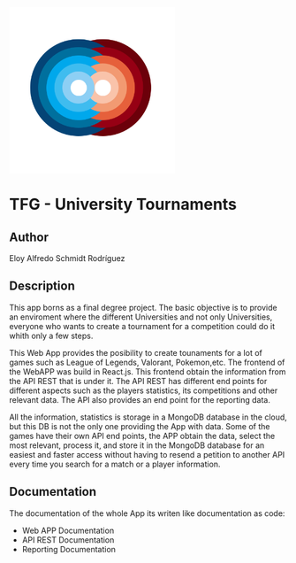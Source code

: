<img src="docs/images/icon.png" width="300" style="display: block; self-align: center;" />

# TFG - University Tournaments

## Author
Eloy Alfredo Schmidt Rodríguez

## Description
This app borns as a final degree project. The basic objective is to provide an enviroment where the different Universities and not only Universities, everyone who wants to create a tournament for a competition could do it whith only a few steps.

This Web App provides the posibility to create tounaments for a lot of games such as League of Legends, Valorant, Pokemon,etc. The frontend of the WebAPP was build in React.js. This frontend obtain the information from the API REST that is under it. The API REST has different end points for different aspects such as the players statistics, its competitions and other relevant data. The API also provides an end point for the reporting data.

All the information, statistics is storage in a MongoDB database in the cloud, but this DB is not the only one providing the App with data. Some of the games have their own API end points, the APP obtain the data, select the most relevant, process it, and store it in the MongoDB database for an easiest and faster access without having to resend a petition to another API every time you search for a match or a player information.  

## Documentation
The documentation of the whole App its writen like documentation as code:  
- Web APP Documentation
- API REST Documentation
- Reporting Documentation
